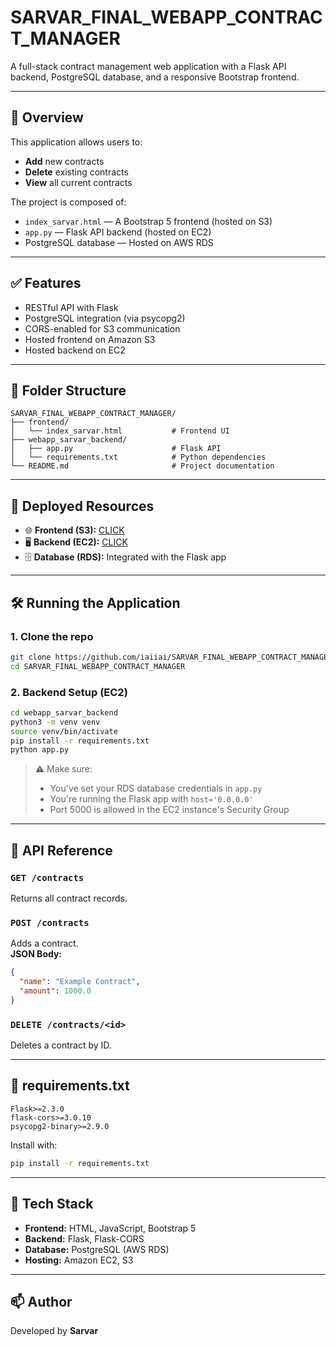 # SARVAR_FINAL_WEBAPP_CONTRACT_MANAGER

A full-stack contract management web application with a Flask API backend, PostgreSQL database, and a responsive Bootstrap frontend.

---

## 📌 Overview

This application allows users to:

- **Add** new contracts
- **Delete** existing contracts
- **View** all current contracts

The project is composed of:

- `index_sarvar.html` — A Bootstrap 5 frontend (hosted on S3)
- `app.py` — Flask API backend (hosted on EC2)
- PostgreSQL database — Hosted on AWS RDS

---

## ✅ Features

- RESTful API with Flask
- PostgreSQL integration (via psycopg2)
- CORS-enabled for S3 communication
- Hosted frontend on Amazon S3
- Hosted backend on EC2

---

## 📁 Folder Structure

```
SARVAR_FINAL_WEBAPP_CONTRACT_MANAGER/
├── frontend/
│   └── index_sarvar.html           # Frontend UI
├── webapp_sarvar_backend/
│   ├── app.py                      # Flask API
│   └── requirements.txt            # Python dependencies
└── README.md                       # Project documentation
```

---

## 🔗 Deployed Resources

- 🌐 **Frontend (S3):** [CLICK](http://2t-sarvar-final.s3-website.ap-south-1.amazonaws.com/)
- 🖥️ **Backend (EC2):** [CLICK](http://13.232.36.214:5000/contracts)
- 🗄️ **Database (RDS):** Integrated with the Flask app

---

## 🛠️ Running the Application

### 1. Clone the repo

```bash
git clone https://github.com/iaiiai/SARVAR_FINAL_WEBAPP_CONTRACT_MANAGER.git
cd SARVAR_FINAL_WEBAPP_CONTRACT_MANAGER
```

### 2. Backend Setup (EC2)

```bash
cd webapp_sarvar_backend
python3 -m venv venv
source venv/bin/activate
pip install -r requirements.txt
python app.py
```

> ⚠️ Make sure:
>
> - You've set your RDS database credentials in `app.py`
> - You're running the Flask app with `host='0.0.0.0'`
> - Port 5000 is allowed in the EC2 instance's Security Group

---

## 🧾 API Reference

### `GET /contracts`

Returns all contract records.

### `POST /contracts`

Adds a contract.  
**JSON Body:**

```json
{
  "name": "Example Contract",
  "amount": 1000.0
}
```

### `DELETE /contracts/<id>`

Deletes a contract by ID.

---

## 📄 requirements.txt

```
Flask>=2.3.0
flask-cors>=3.0.10
psycopg2-binary>=2.9.0
```

Install with:

```bash
pip install -r requirements.txt
```

---

## 🧰 Tech Stack

- **Frontend:** HTML, JavaScript, Bootstrap 5
- **Backend:** Flask, Flask-CORS
- **Database:** PostgreSQL (AWS RDS)
- **Hosting:** Amazon EC2, S3

---

## 📫 Author

Developed by **Sarvar**
